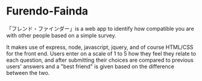 # Furendo-Fainda
「フレンド・ファインダー」is a web app to identify how compatible you are with other people based on a simple survey.

It makes use of express, node, javascript, jquery, and of course HTML/CSS for the front end.
Users enter on a scale of 1 to 5 how they feel they relate to each question, and after submitting their choices are compared to previous users' answers and a "best friend" is given based on the difference between the two.
